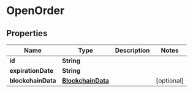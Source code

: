 
# OpenOrder

## Properties
Name | Type | Description | Notes
------------ | ------------- | ------------- | -------------
**id** | **String** |  | 
**expirationDate** | **String** |  | 
**blockchainData** | [**BlockchainData**](BlockchainData.md) |  |  [optional]




